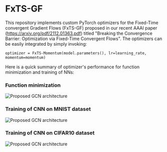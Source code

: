 # FxTS-GF

This repository implements custom PyTorch optimizers for the Fixed-Time convergent Gradient Flows (FxTS-GF) proposed in our recent AAAI paper (https://arxiv.org/pdf/2112.01363.pdf) titled "Breaking the Convergence Barrier: Optimization via Fixed-Time Convergent Flows". The optimizers can be easily integrated by simply invoking:

```
optimizer = FxTS-Momentum(model.parameters(), lr=learning_rate, momentum=momentum)
```

Here is a quick summary of optimizer's performance for function minimization and training of NNs:

### Function minimization
![Proposed GCN architecture](model.png)

### Training of CNN on MNIST dataset
![Proposed GCN architecture](model.png)

### Training of CNN on CIFAR10 dataset
![Proposed GCN architecture](model.png)
